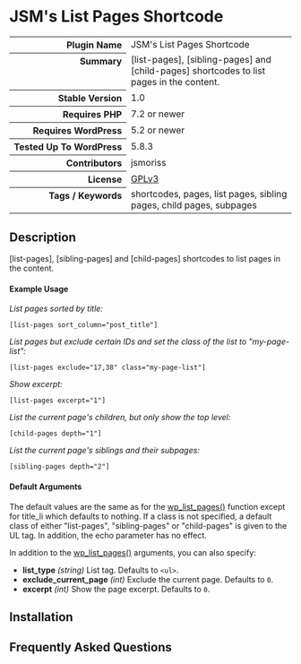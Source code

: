 <h1>JSM&#039;s List Pages Shortcode</h1>

<table>
<tr><th align="right" valign="top" nowrap>Plugin Name</th><td>JSM&#039;s List Pages Shortcode</td></tr>
<tr><th align="right" valign="top" nowrap>Summary</th><td>[list-pages], [sibling-pages] and [child-pages] shortcodes to list pages in the content.</td></tr>
<tr><th align="right" valign="top" nowrap>Stable Version</th><td>1.0</td></tr>
<tr><th align="right" valign="top" nowrap>Requires PHP</th><td>7.2 or newer</td></tr>
<tr><th align="right" valign="top" nowrap>Requires WordPress</th><td>5.2 or newer</td></tr>
<tr><th align="right" valign="top" nowrap>Tested Up To WordPress</th><td>5.8.3</td></tr>
<tr><th align="right" valign="top" nowrap>Contributors</th><td>jsmoriss</td></tr>
<tr><th align="right" valign="top" nowrap>License</th><td><a href="https://www.gnu.org/licenses/gpl.txt">GPLv3</a></td></tr>
<tr><th align="right" valign="top" nowrap>Tags / Keywords</th><td>shortcodes, pages, list pages, sibling pages, child pages, subpages</td></tr>
</table>

<h2>Description</h2>

<p>[list-pages], [sibling-pages] and [child-pages] shortcodes to list pages in the content.</p>

<h4>Example Usage</h4>

<p><em>List pages sorted by title:</em></p>

<p><code>&#91;list-pages sort_column="post_title"&#93;</code></p>

<p><em>List pages but exclude certain IDs and set the class of the list to "my-page-list":</em></p>

<p><code>&#91;list-pages exclude="17,38" class="my-page-list"&#93;</code></p>

<p><em>Show excerpt:</em></p>

<p><code>&#91;list-pages excerpt="1"&#93;</code></p>

<p><em>List the current page's children, but only show the top level:</em></p>

<p><code>&#91;child-pages depth="1"&#93;</code></p>

<p><em>List the current page's siblings and their subpages:</em></p>

<p><code>&#91;sibling-pages depth="2"&#93;</code></p>

<h4>Default Arguments</h4>

<p>The default values are the same as for the <a href="http://codex.wordpress.org/Template_Tags/wp_list_pages">wp_list_pages()</a> function except for title_li which defaults to nothing.  If a class is not specified, a default class of either "list-pages", "sibling-pages" or "child-pages" is given to the UL tag. In addition, the echo parameter has no effect.</p>

<p>In addition to the <a href="http://codex.wordpress.org/Template_Tags/wp_list_pages">wp_list_pages()</a> arguments, you can also specify:</p>

<ul>
<li><strong>list_type</strong> <em>(string)</em> List tag. Defaults to <code>&lt;ul&gt;</code>.</li>
<li><strong>exclude_current_page</strong> <em>(int)</em> Exclude the current page. Defaults to <code>0</code>.</li>
<li><strong>excerpt</strong> <em>(int)</em> Show the page excerpt. Defaults to <code>0</code>.</li>
</ul>


<h2>Installation</h2>




<h2>Frequently Asked Questions</h2>




